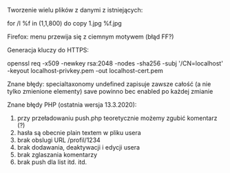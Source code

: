 Tworzenie wielu plików z danymi z istniejących:

for /l %f in (1,1,800) do copy 1.jpg %f.jpg

Firefox: menu przewija się z ciemnym motywem (błąd FF?)

Generacja kluczy do HTTPS:

openssl req -x509 -newkey rsa:2048 -nodes -sha256 -subj '/CN=localhost' \
  -keyout localhost-privkey.pem -out localhost-cert.pem


Znane błędy:
specialtaxonomy undefined
zapisuje zawsze całość (a nie tylko zmienione elementy)
save powinno bec enabled po każdej zmianie



Znane błędy PHP (ostatnia wersja 13.3.2020):
1. przy przeładowaniu push.php teoretycznie możemy zgubić komentarz (?)
2. hasła są obecnie plain textem w pliku usera
3. brak obslugi URL /profil/1234
4. brak dodawania, deaktywacji i edycji usera
5. brak zglaszania komentarzy
6. brak push dla list
itd. itd.
